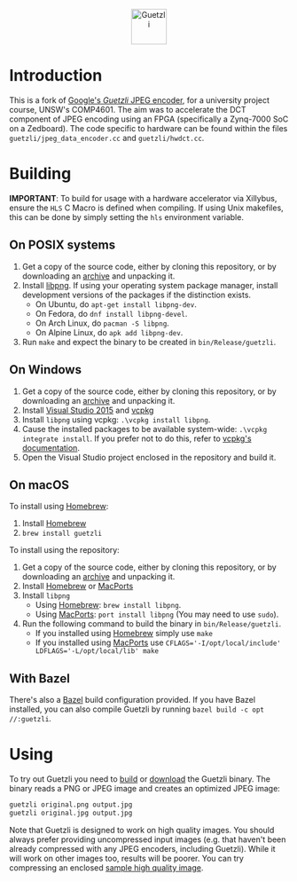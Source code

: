 <p align="center"><img src="https://cloud.githubusercontent.com/assets/203457/24553916/1f3f88b6-162c-11e7-990a-731b2560f15c.png" alt="Guetzli" width="64"></p>

# Introduction
This is a fork of [Google's *Guetzli* JPEG encoder](https://github.com/google/guetzli), for a university project course, UNSW's COMP4601. The aim was to accelerate the DCT component of JPEG encoding using an FPGA (specifically a Zynq-7000 SoC on a Zedboard). The code specific to hardware can be found within the files `guetzli/jpeg_data_encoder.cc` and `guetzli/hwdct.cc`.

# Building

**IMPORTANT**: To build for usage with a hardware accelerator via Xillybus, ensure the `HLS` C Macro is defined when compiling. If using Unix makefiles, this can be done by simply setting the `hls` environment variable.

## On POSIX systems

1.  Get a copy of the source code, either by cloning this repository, or by
    downloading an
    [archive](https://github.com/Tobotimus/guetzli/archive/master.zip) and
    unpacking it.
2.  Install [libpng](http://www.libpng.org/pub/png/libpng.html).
    If using your operating system
    package manager, install development versions of the packages if the
    distinction exists.
    *   On Ubuntu, do `apt-get install libpng-dev`.
    *   On Fedora, do `dnf install libpng-devel`. 
    *   On Arch Linux, do `pacman -S libpng`.
    *   On Alpine Linux, do `apk add libpng-dev`.
3.  Run `make` and expect the binary to be created in `bin/Release/guetzli`.

## On Windows

1.  Get a copy of the source code, either by cloning this repository, or by
    downloading an
    [archive](https://github.com/Tobotimus/guetzli/archive/master.zip) and
    unpacking it.
2.  Install [Visual Studio 2015](https://www.visualstudio.com) and
    [vcpkg](https://github.com/Microsoft/vcpkg)
3.  Install `libpng` using vcpkg: `.\vcpkg install libpng`.
4.  Cause the installed packages to be available system-wide: `.\vcpkg integrate
    install`. If you prefer not to do this, refer to [vcpkg's
    documentation](https://github.com/Microsoft/vcpkg/blob/master/docs/EXAMPLES.md#example-1-2).
5.  Open the Visual Studio project enclosed in the repository and build it.

## On macOS

To install using [Homebrew](https://brew.sh/):
1. Install [Homebrew](https://brew.sh/)
2. `brew install guetzli`

To install using the repository:
1.  Get a copy of the source code, either by cloning this repository, or by
    downloading an
    [archive](https://github.com/Tobotimus/guetzli/archive/master.zip) and
    unpacking it.
2.  Install [Homebrew](https://brew.sh/) or [MacPorts](https://www.macports.org/)
3.  Install `libpng`
    *   Using [Homebrew](https://brew.sh/): `brew install libpng`.
    *   Using [MacPorts](https://www.macports.org/): `port install libpng` (You may need to use `sudo`).
4.  Run the following command to build the binary in `bin/Release/guetzli`.
    *   If you installed using [Homebrew](https://brew.sh/) simply use `make`
    *   If you installed using [MacPorts](https://www.macports.org/) use `CFLAGS='-I/opt/local/include' LDFLAGS='-L/opt/local/lib' make`

## With Bazel

There's also a [Bazel](https://bazel.build) build configuration provided. If you
have Bazel installed, you can also compile Guetzli by running `bazel build -c opt //:guetzli`.

# Using

To try out Guetzli you need to [build](#building) or
[download](https://github.com/google/guetzli/releases) the Guetzli binary. The
binary reads a PNG or JPEG image and creates an optimized JPEG image:

```bash
guetzli original.png output.jpg
guetzli original.jpg output.jpg
```

Note that Guetzli is designed to work on high quality images. You should always
prefer providing uncompressed input images (e.g. that haven't been already
compressed with any JPEG encoders, including Guetzli). While it will work on other
images too, results will be poorer. You can try compressing an enclosed [sample
high quality
image](https://github.com/google/guetzli/releases/download/v0/bees.png).
